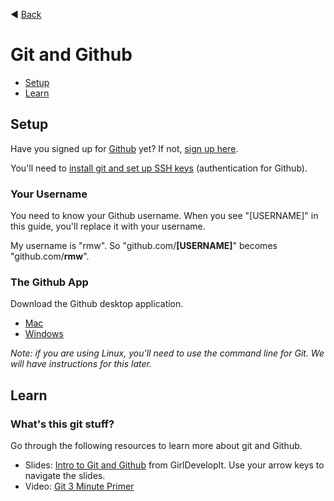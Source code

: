 :arrow_backward:  [Back](README.md)

# Git and Github 

* [Setup](#setup)
* [Learn](#learn)

## Setup

Have you signed up for [Github](http://www.github.com) yet? If not, [sign up here](https://github.com/).

You'll need to [install git and set up SSH keys](https://help.github.com/articles/set-up-git) (authentication for Github). 

### Your Username

You need to know your Github username.  When you see "[USERNAME]" in this guide, you'll replace it with your username.

My username is "rmw".  So "github.com/**[USERNAME]**" becomes "github.com/**rmw**".

### The Github App

Download the Github desktop application.

- [Mac](http://mac.github.com/)
- [Windows](http://windows.github.com/)

*Note: if you are using Linux, you'll need to use the command line for Git. We will have instructions for this later.*


## Learn

### What's this git stuff?

Go through the following resources to learn more about git and Github.

* Slides: [Intro to Git and Github](http://girldevelopit.com/assets/github/index.html#/) from GirlDevelopIt.  Use your arrow keys to navigate the slides.
* Video: [Git 3 Minute Primer](http://www.youtube.com/watch?v=_Jmkvv_nKTE)





